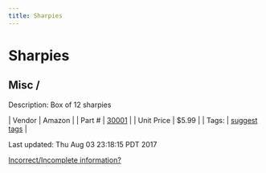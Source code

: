 ```yaml
---
title: Sharpies
---
```


# Sharpies
## Misc / 
Description: 	Box of 12 sharpies 

| Vendor | Amazon | 
| Part # | [30001](http://www.amazon.com/Sharpie-Point-Permanent-Markers-30001/dp/B00006IFHD/ref=sr_1_1?s=office-products&ie=UTF8&qid=1446016324&sr=1-1&keywords=sharpies) | 
| Unit Price | $5.99 | 
| Tags: | [suggest tags](https://docs.google.com/forms/d/e/1FAIpQLSeWyY8v3RgOty-MyWmh9U0iivNYN_molChYyS-0U-o-kOAv_g/viewform) | 

Last updated: Thu Aug 03 23:18:15 PDT 2017

 [Incorrect/Incomplete information?](https://docs.google.com/forms/d/e/1FAIpQLSeWyY8v3RgOty-MyWmh9U0iivNYN_molChYyS-0U-o-kOAv_g/viewform)